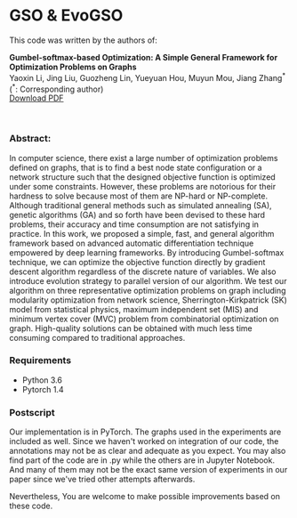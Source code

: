 # GSO & EvoGSO

This code was written by the authors of:
<br>

**Gumbel-softmax-based Optimization: A Simple General Framework for Optimization Problems on Graphs**<br>
Yaoxin Li, Jing Liu, Guozheng Lin, Yueyuan Hou, Muyun Mou, Jiang Zhang<sup>\*</sup>(<sup>\*</sup>: Corresponding author) <br>
[Download PDF](https://arxiv.org/abs/2004.07300)<br>

<br>

### Abstract: 

In computer science, there exist a large number of optimization problems defined on graphs, that is to find a best node state configuration or a network structure such that the designed objective function is optimized under some constraints. However, these problems are notorious for their hardness to solve because most of them are NP-hard or NP-complete. Although traditional general methods such as simulated annealing (SA), genetic algorithms (GA) and so forth have been devised to these hard problems, their accuracy and time consumption are not satisfying in practice. In this work, we proposed a simple, fast, and general algorithm framework based on advanced automatic differentiation technique empowered by deep learning frameworks. By introducing Gumbel-softmax technique, we can optimize the objective function directly by gradient descent algorithm regardless of the discrete nature of variables. We also introduce evolution strategy to parallel version of our algorithm. We test our algorithm on three representative optimization problems on graph including modularity optimization from network science, Sherrington-Kirkpatrick (SK) model from statistical physics, maximum independent set (MIS) and minimum vertex cover (MVC) problem from combinatorial optimization on graph. High-quality solutions can be obtained with much less time consuming compared to traditional approaches.


### Requirements

- Python 3.6
- Pytorch 1.4

### Postscript
Our implementation is in PyTorch. The graphs used in the experiments are included as well. 
Since we haven't worked on integration of our code, the annotations may not be as clear and adequate as you expect. You may also find part of the code are in .py while the others are in Jupyter Notebook. And many of them may not be the exact same version of experiments in our paper since we've tried other attempts afterwards. 


Nevertheless, You are welcome to make possible improvements based on these code.
